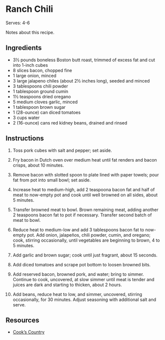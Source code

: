 # Ranch Chili

Serves: 4-6

Notes about this recipe.

## Ingredients

* 3½ pounds boneless Boston butt roast, trimmed of excess fat and cut into 1-inch cubes
* 8 slices bacon, chopped fine
* 1 large onion, minced
* 3 large jalapeno chiles (about 2½ inches long), seeded and minced
* 3 tablespoons chili powder
* 1 tablespoon ground cumin
* 1½ teaspoons dried oregano
* 5 medium cloves garlic, minced
* 1 tablespoon brown sugar
* 1 (28-ounce) can diced tomatoes
* 3 cups water
* 2 (16-ounce) cans red kidney beans, drained and rinsed

## Instructions

1. Toss pork cubes with salt and pepper; set aside.

2. Fry bacon in Dutch oven over medium heat until fat renders and bacon crisps, about 10 minutes.

3. Remove bacon with slotted spoon to plate lined with paper towels; pour fat from pot into small bowl; set aside.

4. Increase heat to medium-high, add 2 teaspoona bacon fat and half of meat to now-empty pot and cook until well browned on all sides, about 5 minutes.

5. Transfer browned meat to bowl. Brown remaining meat, adding another 2 teaspoons bacon fat to pot if necessary. Transfer second batch of meat to bowl.

6. Reduce heat to medium-low and add 3 tablespoons bacon fat to now-empty pot. Add onion, jalapeños, chili powder, cumin, and oregano; cook, stirring occasionally, until vegetables are beginning to brown, 4 to 5 minutes.

7. Add garlic and brown sugar; cook until just fragrant, about 15 seconds.

8. Add diced tomatoes and scrape pot bottom to loosen browned bits.

9. Add reserved bacon, browned pork, and water; bring to simmer. Continue to cook, uncovered, at slow simmer until meat is tender and juices are dark and starting to thicken, about 2 hours.

10. Add beans, reduce heat to low, and simmer, uncovered, stirring occasionally, for 30 minutes. Adjust seasoning with additional salt and serve.

## Resources

* [Cook’s Country](https://www.cookscountry.com/recipes/2097-ranch-chili)
